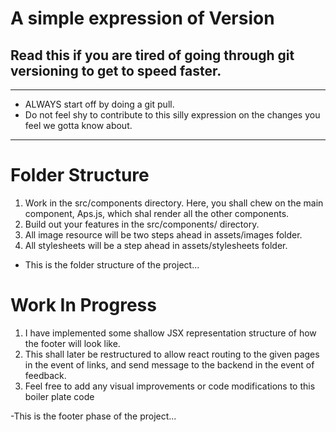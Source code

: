 # A simple expression of Version
## Read this if you are tired of going through git versioning to get to speed faster.
---
* ALWAYS start off by doing a git pull.
* Do not feel shy to contribute to this silly expression on the changes you feel we gotta know about.
---
# Folder Structure
1. Work in the src/components directory. Here, you shall chew on the main component, Aps.js, which shal render all the other components.
1. Build out your features in the src/components/ directory.
1. All image resource will be two steps ahead in assets/images folder.
1. All stylesheets will be a step ahead in assets/stylesheets folder.
- This is the folder structure of the project...

# Work In Progress
1. I have implemented some shallow JSX representation structure of how the footer will look like.
1. This shall later be restructured to allow react routing to the given pages in the event of links, and send message to the backend in the event of feedback.
2. Feel free to add any visual improvements or code modifications to this boiler plate code

-This is the footer phase of the project...